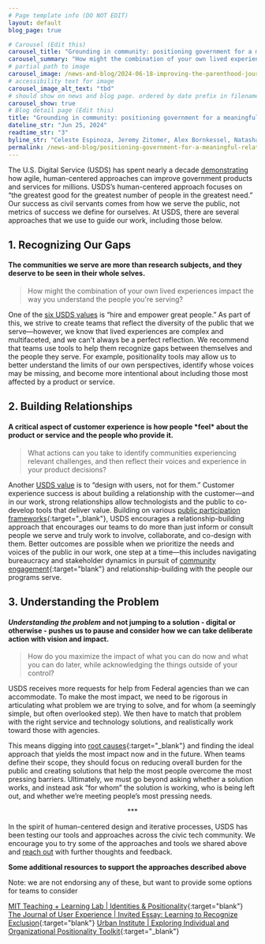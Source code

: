 ```yaml
---
# Page template info (DO NOT EDIT)
layout: default
blog_page: true

# Carousel (Edit this)
carousel_title: "Grounding in community: positioning government for a meaningful relationship with its public"
carousel_summary: "How might the combination of your own lived experiences impact the way you understand the people you're serving?"
# partial path to image
carousel_image: /news-and-blog/2024-06-18-improving-the-parenthood-journey-through-peer-support/positioning-government.jpg
# accessibility text for image
carousel_image_alt_text: "tbd"
# should show on news and blog page. ordered by date prefix in filename
carousel_show: true
# Blog detail page (Edit this)
title: "Grounding in community: positioning government for a meaningful relationship with its public"
dateline_str: "Jun 25, 2024"
readtime_str: "3"
byline_str: "Celeste Espinoza, Jeremy Zitomer, Alex Bornkessel, Natasha Jamal"
permalink: /news-and-blog/positioning-government-for-a-meaningful-relationship-with-its-public
---
```


The U.S. Digital Service (USDS) has spent nearly a decade [demonstrating](https://www.usds.gov/impact-report/2024/) how agile, human-centered approaches can improve government products and services for millions.  USDS’s human-centered approach focuses on “the greatest good for the greatest number of people in the greatest need.” Our success as civil servants comes from how we serve the public, not metrics of success we define for ourselves. At USDS, there are several approaches that we use to guide our work, including those below. 



## 1.  Recognizing Our Gaps 

#### The communities we serve are more than research subjects, and they deserve to be seen in their whole selves.



<blockquote class="pullquote" markdown="1">
How might the combination of your own lived experiences impact the way you understand the people you're serving?
  </blockquote>


One of the [six USDS values](https://www.usds.gov/values.html) is “hire and empower great people.” As part of this, we strive to create teams that reflect the diversity of the public that we serve—however, we know that lived experiences are complex and multifaceted, and we can't always be a perfect reflection. We recommend that teams use tools to help them recognize gaps between themselves and the people they serve. For example, positionality tools may allow us to better understand the limits of our own perspectives, identify whose voices may be missing, and become more intentional about including those most affected by a product or service. 



## 2.  **Building Relationships** 

#### A critical aspect of customer experience is how people \*feel\* about the product or service and the people who provide it.



<blockquote class="pullquote" markdown="1">
What actions can you take to identify communities experiencing relevant challenges, and then reflect their voices and experience in your product decisions?
  </blockquote>


Another [USDS value](https://www.usds.gov/values.html) is to “design with users, not for them.” Customer experience success is about building a relationship with the customer—and in our work, strong relationships allow technologists and the public to co-develop tools that deliver value. Building on various [public participation frameworks](https://www.epa.gov/international-cooperation/public-participation-guide-process-planning){:target="_blank"}, USDS encourages a relationship-building approach that encourages our teams to do more than just inform or consult people we serve and truly work to involve, collaborate, and co-design with them. Better outcomes are possible when we prioritize the needs and voices of the public in our work, one step at a time—this includes navigating bureaucracy and stakeholder dynamics in pursuit of [community engagement](https://www.performance.gov/participation/){:target="blank"} and relationship-building with the people our programs serve.  



## 3. Understanding the Problem

#### *Understanding the problem* and not jumping to a solution - digital or otherwise - pushes us to pause and consider how we can take deliberate action with vision and impact.




<blockquote class="pullquote" markdown="1">
How do you maximize the impact of what you can do now and what you can do later, while acknowledging the things outside of your control?
  </blockquote>


USDS receives more requests for help from Federal agencies than we can accommodate. To make the most impact, we need to be rigorous in articulating what problem we are trying to solve, and for whom (a seemingly simple, but often overlooked step). We then have to match that problem with the right service and technology solutions, and realistically work toward those with agencies. 

This means digging into [root causes](https://guides.18f.gov/methods/discover/five-whys/){:target="_blank"} and finding the ideal approach that yields the most impact now and in the future. When teams define their scope, they should focus on reducing overall burden for the public and creating solutions that help the most people overcome the most pressing barriers. Ultimately, we must go beyond asking whether a solution works, and instead ask “for whom” the solution is working, who is being left out, and whether we’re meeting people’s most pressing needs.



<center>***</center>



In the spirit of human-centered design and iterative processes, USDS has been testing our tools and approaches across the civic tech community. We encourage you to try some of the approaches and tools we shared above and [reach out](mailto:USDS@omb.eop.gov) with further thoughts and feedback. 

**Some additional resources to support the approaches described above**

Note: we are not endorsing any of these, but want to provide some options for teams to consider

[MIT Teaching + Learning Lab | Identities & Positionality](https://tll.mit.edu/teaching-resources/inclusive-classroom/identities-positionality/){:target="blank"} 
[The Journal of User Experience | Invited Essay: Learning to Recognize Exclusion](https://uxpajournal.org/learning-recognize-exclusion/){:target="blank"} 
[Urban Institute | Exploring Individual and Organizational Positionality Toolkit](https://www.urban.org/research/publication/exploring-individual-and-institutional-positionality){:target="_blank"} 
